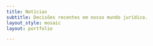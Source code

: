```yaml
---
title: Notícias
subtitle: Decisões recentes em nosso mundo jurídico.
layout_style: mosaic
layout: portfolio

---
```

